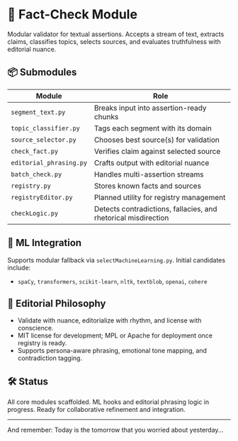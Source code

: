 # 🧠 Fact-Check Module

Modular validator for textual assertions. Accepts a stream of text, extracts claims, classifies topics, selects sources, and evaluates truthfulness with editorial nuance.

## 📦 Submodules

| Module | Role |
|--------|------|
| `segment_text.py` | Breaks input into assertion-ready chunks |
| `topic_classifier.py` | Tags each segment with its domain |
| `source_selector.py` | Chooses best source(s) for validation |
| `check_fact.py` | Verifies claim against selected source |
| `editorial_phrasing.py` | Crafts output with editorial nuance |
| `batch_check.py` | Handles multi-assertion streams |
| `registry.py` | Stores known facts and sources |
| `registryEditor.py` | Planned utility for registry management |
| `checkLogic.py` | Detects contradictions, fallacies, and rhetorical misdirection |

## 🔧 ML Integration

Supports modular fallback via `selectMachineLearning.py`. Initial candidates include:
- `spaCy`, `transformers`, `scikit-learn`, `nltk`, `textblob`, `openai`, `cohere`

## 🧩 Editorial Philosophy

- Validate with nuance, editorialize with rhythm, and license with conscience.
- MIT license for development; MPL or Apache for deployment once registry is ready.
- Supports persona-aware phrasing, emotional tone mapping, and contradiction tagging.

## 🛠️ Status

All core modules scaffolded. ML hooks and editorial phrasing logic in progress. Ready for collaborative refinement and integration.

---

And remember: Today is the tomorrow that you worried about yesterday...
